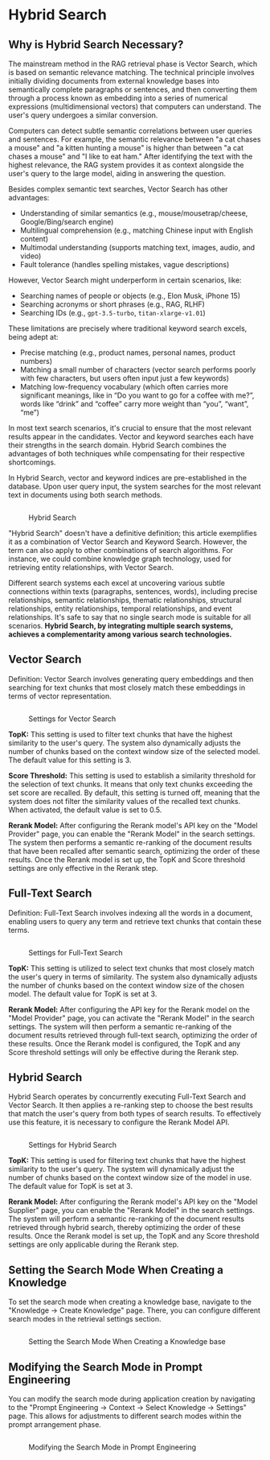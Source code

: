 # Hybrid Search

## Why is Hybrid Search Necessary?

The mainstream method in the RAG retrieval phase is Vector Search, which is based on semantic relevance matching. The technical principle involves initially dividing documents from external knowledge bases into semantically complete paragraphs or sentences, and then converting them through a process known as embedding into a series of numerical expressions (multidimensional vectors) that computers can understand. The user's query undergoes a similar conversion.

Computers can detect subtle semantic correlations between user queries and sentences. For example, the semantic relevance between "a cat chases a mouse" and "a kitten hunting a mouse" is higher than between "a cat chases a mouse" and "I like to eat ham." After identifying the text with the highest relevance, the RAG system provides it as context alongside the user's query to the large model, aiding in answering the question.

Besides complex semantic text searches, Vector Search has other advantages:

* Understanding of similar semantics (e.g., mouse/mousetrap/cheese, Google/Bing/search engine)
* Multilingual comprehension (e.g., matching Chinese input with English content)
* Multimodal understanding (supports matching text, images, audio, and video)
* Fault tolerance (handles spelling mistakes, vague descriptions)

However, Vector Search might underperform in certain scenarios, like:

* Searching names of people or objects (e.g., Elon Musk, iPhone 15)
* Searching acronyms or short phrases (e.g., RAG, RLHF)
* Searching IDs (e.g., `gpt-3.5-turbo`, `titan-xlarge-v1.01`)

These limitations are precisely where traditional keyword search excels, being adept at:

* Precise matching (e.g., product names, personal names, product numbers)
* Matching a small number of characters (vector search performs poorly with few characters, but users often input just a few keywords)
* Matching low-frequency vocabulary (which often carries more significant meanings, like in “Do you want to go for a coffee with me?”, words like “drink” and “coffee” carry more weight than “you”, “want”, “me”)

In most text search scenarios, it's crucial to ensure that the most relevant results appear in the candidates. Vector and keyword searches each have their strengths in the search domain. Hybrid Search combines the advantages of both techniques while compensating for their respective shortcomings.

In Hybrid Search, vector and keyword indices are pre-established in the database. Upon user query input, the system searches for the most relevant text in documents using both search methods.

<figure><img src="../../.gitbook/assets/image (2) (1).png" alt=""><figcaption><p>Hybrid Search</p></figcaption></figure>

"Hybrid Search" doesn't have a definitive definition; this article exemplifies it as a combination of Vector Search and Keyword Search. However, the term can also apply to other combinations of search algorithms. For instance, we could combine knowledge graph technology, used for retrieving entity relationships, with Vector Search.

Different search systems each excel at uncovering various subtle connections within texts (paragraphs, sentences, words), including precise relationships, semantic relationships, thematic relationships, structural relationships, entity relationships, temporal relationships, and event relationships. It's safe to say that no single search mode is suitable for all scenarios. **Hybrid Search, by integrating multiple search systems, achieves a complementarity among various search technologies.**

## Vector Search

Definition: Vector Search involves generating query embeddings and then searching for text chunks that most closely match these embeddings in terms of vector representation.

<figure><img src="../../.gitbook/assets/screenshot-20231119-174228.png" alt=""><figcaption><p>Settings for Vector Search</p></figcaption></figure>

**TopK:** This setting is used to filter text chunks that have the highest similarity to the user's query. The system also dynamically adjusts the number of chunks based on the context window size of the selected model. The default value for this setting is 3.

**Score Threshold:** This setting is used to establish a similarity threshold for the selection of text chunks. It means that only text chunks exceeding the set score are recalled. By default, this setting is turned off, meaning that the system does not filter the similarity values of the recalled text chunks. When activated, the default value is set to 0.5.

**Rerank Model:** After configuring the Rerank model's API key on the "Model Provider" page, you can enable the "Rerank Model" in the search settings. The system then performs a semantic re-ranking of the document results that have been recalled after semantic search, optimizing the order of these results. Once the Rerank model is set up, the TopK and Score threshold settings are only effective in the Rerank step.

## Full-Text Search

Definition: Full-Text Search involves indexing all the words in a document, enabling users to query any term and retrieve text chunks that contain these terms.

<figure><img src="../../.gitbook/assets/screenshot-20231119-174610.png" alt=""><figcaption><p>Settings for Full-Text Search</p></figcaption></figure>

**TopK:** This setting is utilized to select text chunks that most closely match the user's query in terms of similarity. The system also dynamically adjusts the number of chunks based on the context window size of the chosen model. The default value for TopK is set at 3.

**Rerank Model:** After configuring the API key for the Rerank model on the "Model Provider" page, you can activate the "Rerank Model" in the search settings. The system will then perform a semantic re-ranking of the document results retrieved through full-text search, optimizing the order of these results. Once the Rerank model is configured, the TopK and any Score threshold settings will only be effective during the Rerank step.

## Hybrid Search

Hybrid Search operates by concurrently executing Full-Text Search and Vector Search. It then applies a re-ranking step to choose the best results that match the user's query from both types of search results. To effectively use this feature, it is necessary to configure the Rerank Model API.

<figure><img src="../../.gitbook/assets/screenshot-20231119-175216.png" alt=""><figcaption><p>Settings for Hybrid Search</p></figcaption></figure>

**TopK:** This setting is used for filtering text chunks that have the highest similarity to the user's query. The system will dynamically adjust the number of chunks based on the context window size of the model in use. The default value for TopK is set at 3.

**Rerank Model:** After configuring the Rerank model's API key on the "Model Supplier" page, you can enable the "Rerank Model" in the search settings. The system will perform a semantic re-ranking of the document results retrieved through hybrid search, thereby optimizing the order of these results. Once the Rerank model is set up, the TopK and any Score threshold settings are only applicable during the Rerank step.

## Setting the Search Mode When Creating a Knowledge

To set the search mode when creating a knowledge base, navigate to the "Knowledge -> Create Knowledge" page. There, you can configure different search modes in the retrieval settings section.

<figure><img src="../../.gitbook/assets/screenshot-20231119-175958.png" alt=""><figcaption><p>Setting the Search Mode When Creating a Knowledge base</p></figcaption></figure>

## Modifying the Search Mode in Prompt Engineering

You can modify the search mode during application creation by navigating to the "Prompt Engineering -> Context -> Select Knowledge -> Settings" page. This allows for adjustments to different search modes within the prompt arrangement phase.

<figure><img src="../../.gitbook/assets/screenshot-20231119-182704.png" alt=""><figcaption><p>Modifying the Search Mode in Prompt Engineering</p></figcaption></figure>
